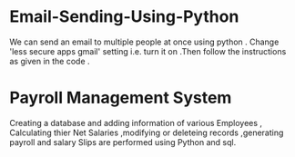 # Email-Sending-Using-Python
We can send an email to multiple people at once using python . Change 'less secure apps gmail' setting i.e. turn it on .Then follow the instructions as given in the code .

# Payroll Management System
Creating a database and adding information of various Employees , Calculating thier Net Salaries ,modifying or deleteing records ,generating payroll and salary Slips are performed using Python and sql.
